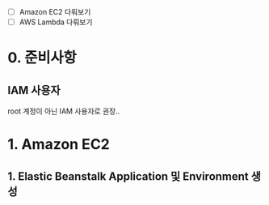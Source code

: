 - [ ]  Amazon EC2 다뤄보기
- [ ]  AWS Lambda 다뤄보기

# 0. 준비사항

## IAM 사용자

root 계정이 아닌 IAM 사용자로 권장..

# 1. Amazon EC2

## 1. Elastic Beanstalk Application 및 Environment 생성
